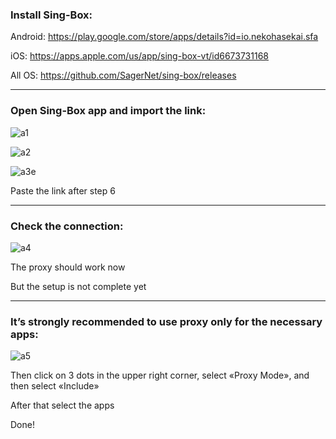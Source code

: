 ### Install Sing-Box:
Android: https://play.google.com/store/apps/details?id=io.nekohasekai.sfa

iOS: https://apps.apple.com/us/app/sing-box-vt/id6673731168

All OS: https://github.com/SagerNet/sing-box/releases

-----

### Open Sing-Box app and import the link:
![a1](https://github.com/user-attachments/assets/5323c7f4-5e45-44dd-9cfe-1cd7ed0d2c1b)

![a2](https://github.com/user-attachments/assets/7dd5ee7f-2fd9-4258-81c2-032ca7631663)

![a3e](https://github.com/user-attachments/assets/9c2999c5-f62f-4e1c-bc26-557e67fa6218)

Paste the link after step 6

-----

### Check the connection:
![a4](https://github.com/user-attachments/assets/b1031b28-df75-4993-92f7-c1c9a0e6fb05)

The proxy should work now

But the setup is not complete yet

-----

### It’s strongly recommended to use proxy only for the necessary apps:
![a5](https://github.com/user-attachments/assets/ded0c2bb-09b6-47f9-82ff-f221fef2ad6a)

Then click on 3 dots in the upper right corner, select «Proxy Mode», and then select «Include»

After that select the apps

Done!
